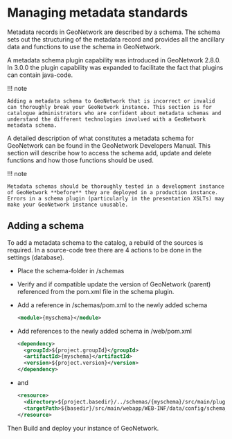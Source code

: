 # Managing metadata standards

Metadata records in GeoNetwork are described by a schema. The schema sets out the structuring of the metadata record and provides all the ancillary data and functions to use the schema in GeoNetwork.

A metadata schema plugin capability was introduced in GeoNetwork 2.8.0. In 3.0.0 the plugin capability was expanded to facilitate the fact that plugins can contain java-code.

!!! note

    Adding a metadata schema to GeoNetwork that is incorrect or invalid can thoroughly break your GeoNetwork instance. This section is for catalogue administrators who are confident about metadata schemas and understand the different technologies involved with a GeoNetwork metadata schema.


A detailed description of what constitutes a metadata schema for GeoNetwork can be found in the GeoNetwork Developers Manual. This section will describe how to access the schema add, update and delete functions and how those functions should be used.

!!! note

    Metadata schemas should be thoroughly tested in a development instance of GeoNetwork **before** they are deployed in a production instance. Errors in a schema plugin (particularly in the presentation XSLTs) may make your GeoNetwork instance unusable.


## Adding a schema

To add a metadata schema to the catalog, a rebuild of the sources is required. In a source-code tree there are 4 actions to be done in the settings (database).

-   Place the schema-folder in /schemas
-   Verify and if compatible update the version of GeoNetwork (parent) referenced from the pom.xml file in the schema plugin.
-   Add a reference in /schemas/pom.xml to the newly added schema

    ``` xml
    <module>{myschema}</module>
    ```

-   Add references to the newly added schema in /web/pom.xml

    ``` xml
    <dependency>
      <groupId>${project.groupId}</groupId>
      <artifactId>{myschema}</artifactId>
      <version>${project.version}</version>
    </dependency>
    ```

-   and

    ``` xml
    <resource>
      <directory>${project.basedir}/../schemas/{myschema}/src/main/plugin</directory>
      <targetPath>${basedir}/src/main/webapp/WEB-INF/data/config/schema_plugins</targetPath>
    </resource>
    ```

Then Build and deploy your instance of GeoNetwork.
